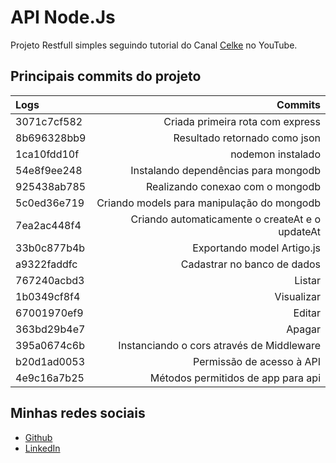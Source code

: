 # API Node.Js

Projeto Restfull simples seguindo tutorial do Canal 
[Celke](https://www.youtube.com/playlist?list=PLmY5AEiqDWwCKDRrfuPLNb1-xka6LcVDt)
no YouTube.

## Principais commits do projeto

Logs | Commits
:----|--------:
3071c7cf582 | Criada primeira rota com express
8b696328bb9 | Resultado retornado como json
1ca10fdd10f | nodemon instalado
54e8f9ee248 | Instalando dependências para mongodb
925438ab785 | Realizando conexao com o mongodb
5c0ed36e719 | Criando models para manipulação do mongodb
7ea2ac448f4 | Criando automaticamente o createAt e o updateAt
33b0c877b4b | Exportando model Artigo.js
a9322faddfc | Cadastrar no banco de dados
767240acbd3 | Listar
1b0349cf8f4 | Visualizar
67001970ef9 | Editar
363bd29b4e7 | Apagar
395a0674c6b | Instanciando o cors através de Middleware
b20d1ad0053 | Permissão de acesso à API
4e9c16a7b25 | Métodos permitidos de app para api

## Minhas redes sociais

- [Github](https://github.com/imagno)
- [LinkedIn](https://www.linkedin.com/in/webdev-igor-ferreira/)